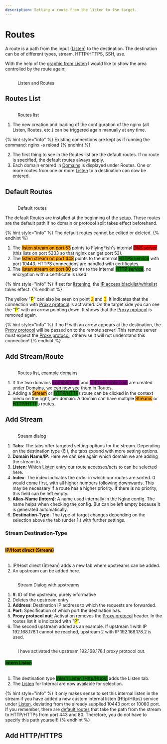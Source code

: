 ```yaml
---
description: Setting a route from the listen to the target.
---
```


# Routes

A route is a path from the input ([Listen](listen/)) to the destination. The destination can be of different types, stream, HTTP/HTTPS, SSH, use.

With the help of the [graphic from Listen](listen/#listen-flow) I would like to show the area controlled by the route again:

<figure><img src="../../.gitbook/assets/routes_listenflow.png" alt=""><figcaption><p>Listen and Routes</p></figcaption></figure>

## Routes List

<figure><img src="../../.gitbook/assets/routes_list.png" alt=""><figcaption><p>Routes list</p></figcaption></figure>

1. The new creation and loading of the configuration of the nginx (all Listen, Routes, etc.) can be triggered again manually at any time.

{% hint style="info" %}
Existing connections are kept as if running the command: nginx -s reload
{% endhint %}

2. The first thing to see in the Routes list are the default routes. If no route is specified, the default routes always apply.
3. Each domain entered in [Domains](domains/) is displayed under Routes. One or more routes from one or more [Listen](listen/) to a destination can now be entered.

## Default Routes



<figure><img src="../../.gitbook/assets/routes_defaults.png" alt=""><figcaption><p>Default routes</p></figcaption></figure>

The default Routes are installed at the beginning of the [setup](../installation/). These routes are the default path if no domain or protocol split takes effect beforehand.

{% hint style="info" %}
The default routes cannot be edited or deleted.
{% endhint %}

1. The <mark style="background-color:orange;">listen stream on port 53</mark> points to FlyingFish's internal <mark style="background-color:red;">DNS server</mark> (this lists on port 5333 so that nginx can get port 53).&#x20;
2. The <mark style="background-color:orange;">listen stream on port 443</mark> points to the internal <mark style="background-color:green;">HTTPS service</mark> with port 10443. HTTPS connections are handled with certificates.
3. The <mark style="background-color:orange;">listen stream on port 80</mark> points to the internal <mark style="background-color:green;">HTTP service</mark>, no encryption with a certificate is used.&#x20;

{% hint style="info" %}
If set for [listening](listen/), the [IP access blacklist/whitelist](listen/ip-access.md) takes effect.
{% endhint %}

The yellow "<mark style="background-color:yellow;">P</mark>" can also be seen on point <mark style="color:red;">2</mark> and <mark style="color:red;">3</mark>. It indicates that the connection with [Proxy protocol](listen/proxy-protocol.md) is activated. On the target side you can see the "<mark style="background-color:yellow;">P</mark>" with an arrow pointing down. It shows that the [Proxy protocol](listen/proxy-protocol.md) is removed again.

{% hint style="info" %}
If no P with an arrow appears at the destination, the [Proxy protocol](listen/proxy-protocol.md) will be passed on to the remote server! This remote server must expect the [Proxy protocol](listen/proxy-protocol.md), otherwise it will not understand this connection!
{% endhint %}



## Add Stream/Route

<figure><img src="../../.gitbook/assets/routes_add.png" alt=""><figcaption><p>Routes list, example domains</p></figcaption></figure>

1. If the two domains <mark style="background-color:purple;">example.com</mark> and <mark style="background-color:purple;">sub1.example.com</mark> are created under [Domains](domains/), we can now see them in Routes.
2. Adding a <mark style="background-color:orange;">Stream</mark> or <mark style="background-color:green;">HTTP/HTTP</mark>s route can be clicked in the context menu on the right, per domain. A domain can have multiple <mark style="background-color:orange;">Streams</mark> or <mark style="background-color:green;">HTTP/HTTP</mark>s routes.

## Add Stream

<figure><img src="../../.gitbook/assets/routes_add_stream.png" alt=""><figcaption><p>Stream dialog</p></figcaption></figure>

1. **Tabs**: The tabs offer targeted setting options for the stream. Depending on the destination type (6.), the tabs expand with more setting options.
2. **Domain Name/IP**: Here we can see again which domain we are adding the stream to.
3. **Listen**: Which [Listen](listen/) entry our route accesses/acts to can be selected here.
4. **Index**: The index indicates the order in which our routes are sorted. 0 would come first, with all higher numbers following downwards. This may be necessary if a route has a higher priority. If there is no priority, this field can be left empty.
5. **Alias-Name (Intern)**: A name used internally in the Nginx config. The name helps when checking the config. But can be left empty because it is generated automatically.
6. **Destination-Type**: The type of target changes depending on the selection above the tab (under 1.) with further settings.



### Stream Destination-Type

<figure><img src="../../.gitbook/assets/routes_add_stream_types.png" alt=""><figcaption></figcaption></figure>

#### <mark style="background-color:orange;">IP/Host direct (Stream)</mark>

<figure><img src="../../.gitbook/assets/routes_add_stream_upstream.png" alt=""><figcaption></figcaption></figure>

1. IP/Host direct (Stream) adds a new tab where upstreams can be added.
2. An upstream can be added here.

<figure><img src="../../.gitbook/assets/routes_add_stream_upstream_add.png" alt=""><figcaption><p>Stream Dialog with upstreams</p></figcaption></figure>

1. **#**: ID of the upstream, purely informative
2. Deletes the upstream entry.
3. **Address**: Destination IP address to which the requests are forwarded.
4. **Port**: Specification of which port the destination has.
5. **Proxy protocol out**: Activation removes the [Proxy protocol](listen/proxy-protocol.md) header. In the routes list it is indicated with "<mark style="background-color:yellow;">P</mark>".
6. The second upstream added as an example. If upstream 1 with IP 192.168.178.1 cannot be reached, upstream 2 with IP 192.168.178.2 is used.

<figure><img src="../../.gitbook/assets/routes_add_stream_upstream_list.png" alt=""><figcaption><p>I have activated the upstream 192.168.178.1 proxy protocol out.</p></figcaption></figure>

#### <mark style="background-color:green;">Intern Listen</mark>

<figure><img src="../../.gitbook/assets/routes_add_stream_listen_add.png" alt=""><figcaption></figcaption></figure>

1. The destination type <mark style="background-color:green;">Intern Listen (Http/Https)</mark> adds the Listen tab.
2. The [Listen](listen/) for Internal are now available for selection.

{% hint style="info" %}
It only makes sense to set this internal listen in the stream if you have added a new custom internal listen (Http/Https) service under [Listen](listen/), deviating from the already supplied 10443 port or 10080 port. If you remember, there are [default routes](routes.md#default-routes) that take the path from the stream to HTTP/HTTPs from port 443 and 80. Therefore, you do not have to specify this path yourself!
{% endhint %}

## Add HTTP/HTTPS

